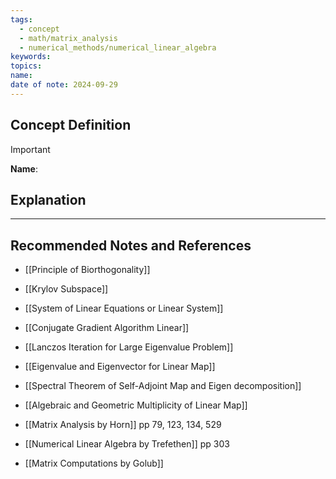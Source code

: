 ```yaml
---
tags:
  - concept
  - math/matrix_analysis
  - numerical_methods/numerical_linear_algebra
keywords: 
topics: 
name: 
date of note: 2024-09-29
---
```


## Concept Definition

>[!important]
>**Name**: 



## Explanation





-----------
##  Recommended Notes and References


- [[Principle of Biorthogonality]]
- [[Krylov Subspace]]
- [[System of Linear Equations or Linear System]]

- [[Conjugate Gradient Algorithm Linear]]
- [[Lanczos Iteration for Large Eigenvalue Problem]]

- [[Eigenvalue and Eigenvector for Linear Map]]
- [[Spectral Theorem of Self-Adjoint Map and Eigen decomposition]]
- [[Algebraic and Geometric Multiplicity of Linear Map]]


- [[Matrix Analysis by Horn]] pp 79, 123, 134, 529
- [[Numerical Linear Algebra by Trefethen]] pp 303
- [[Matrix Computations by Golub]]